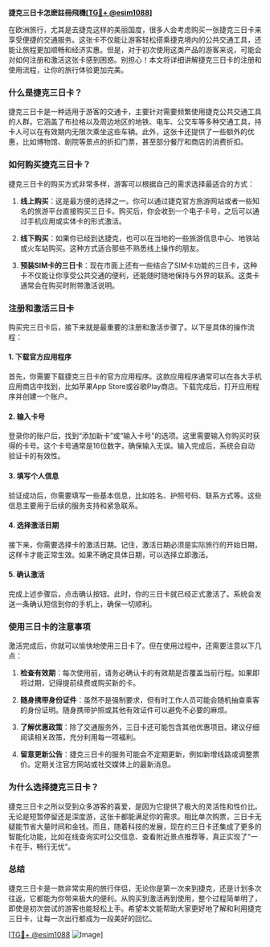 **捷克三日卡怎麽註冊飛機[[TG💪+ @esim1088](https://t.me/s/esim1088)]**

在欧洲旅行，尤其是去捷克这样的美丽国度，很多人会考虑购买一张捷克三日卡来享受便捷的交通服务。这张卡不仅能让游客轻松搭乘捷克境内的公共交通工具，还能让旅程更加顺畅和经济实惠。但是，对于初次使用这类产品的游客来说，可能会对如何注册和激活这张卡感到困惑。别担心！本文将详细讲解捷克三日卡的注册和使用流程，让你的旅行体验更加完美。

### 什么是捷克三日卡？

捷克三日卡是一种适用于游客的交通卡，主要针对需要频繁使用捷克公共交通工具的人群。它涵盖了布拉格以及周边地区的地铁、电车、公交车等多种交通工具，持卡人可以在有效期内无限次乘坐这些车辆。此外，这张卡还提供了一些额外的优惠，比如博物馆、剧院等景点的折扣门票，甚至部分餐厅和商店的消费折扣。

### 如何购买捷克三日卡？

捷克三日卡的购买方式非常多样，游客可以根据自己的需求选择最适合的方式：

1. **线上购买**：这是最方便的选择之一。你可以通过捷克官方旅游网站或者一些知名的旅游平台直接购买三日卡。购买后，你会收到一个电子卡号，之后可以通过手机应用或实体卡的形式激活。
   
2. **线下购买**：如果你已经到达捷克，也可以在当地的一些旅游信息中心、地铁站或火车站购买。这种方式适合那些不熟悉线上操作的朋友。

3. **预装SIM卡的三日卡**：现在市面上还有一些结合了SIM卡功能的三日卡，这种卡不仅能让你享受公共交通的便利，还能随时随地保持与外界的联系。这类卡通常会在购买时附带激活说明。

### 注册和激活三日卡

购买完三日卡后，接下来就是最重要的注册和激活步骤了。以下是具体的操作流程：

#### 1. 下载官方应用程序
首先，你需要下载捷克三日卡的官方应用程序。这款应用程序通常可以在各大手机应用商店中找到，比如苹果App Store或谷歌Play商店。下载完成后，打开应用程序并创建一个账户。

#### 2. 输入卡号
登录你的账户后，找到“添加新卡”或“输入卡号”的选项。这里需要输入你购买时获得的卡号。这个卡号通常是16位数字，确保输入无误。输入完成后，系统会自动验证卡的有效性。

#### 3. 填写个人信息
验证成功后，你需要填写一些基本信息，比如姓名、护照号码、联系方式等。这些信息主要用于后续的服务支持和紧急联系。

#### 4. 选择激活日期
接下来，你需要选择卡的激活日期。记住，激活日期必须是实际旅行的开始日期，这样卡才能正常生效。如果不确定具体日期，可以选择立即激活。

#### 5. 确认激活
完成上述步骤后，点击确认按钮。此时，你的三日卡就已经正式激活了。系统会发送一条确认短信到你的手机上，确保一切顺利。

### 使用三日卡的注意事项

激活完成后，你就可以愉快地使用三日卡了。但在使用过程中，还需要注意以下几点：

1. **检查有效期**：每次使用前，请务必确认卡的有效期是否覆盖当前行程。如果即将过期，记得提前续费或购买新的卡。

2. **随身携带身份证件**：虽然不是强制要求，但有时工作人员可能会随机抽查乘客的身份证明。随身携带护照或其他有效证件可以避免不必要的麻烦。

3. **了解优惠政策**：除了交通服务外，三日卡还可能包含其他优惠项目。建议仔细阅读相关政策，充分利用每一项福利。

4. **留意更新公告**：捷克三日卡的服务可能会不定期更新，例如新增线路或调整票价。定期关注官方网站或社交媒体上的最新消息。

### 为什么选择捷克三日卡？

捷克三日卡之所以受到众多游客的喜爱，是因为它提供了极大的灵活性和性价比。无论是短暂停留还是深度游，这张卡都能满足你的需求。相比单次购票，三日卡无疑能节省大量时间和金钱。而且，随着科技的发展，现在的三日卡还集成了更多的智能化功能，比如在线查询实时公交信息、查看附近景点推荐等，真正实现了“一卡在手，畅行无忧”。

### 总结

捷克三日卡是一款非常实用的旅行伴侣，无论你是第一次来到捷克，还是计划多次往返，它都能为你带来极大的便利。从购买到激活再到使用，整个过程简单明了，即使是初次尝试的游客也能轻松上手。希望本文能帮助大家更好地了解和利用捷克三日卡，让每一次出行都成为一段美好的回忆。

[[TG💪+ @esim1088](https://t.me/s/esim1088) ![Image](https://i.postimg.cc/4NQfJmqS/Snipaste-2025-05-13-00-14-12.png)]